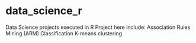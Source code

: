 # data_science_r
Data Science projects executed in R
Project here include:
Association Rules Mining (ARM)
Classification
K-means clustering
